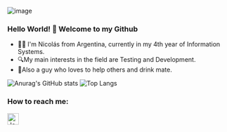 ![image](https://user-images.githubusercontent.com/69931243/131025166-72ecc437-cd90-4c7b-acf0-c635ca6258df.png)


### Hello World! 👋 Welcome to my Github

- 👨‍💻 I'm Nicolás from Argentina, currently in my 4th year of Information Systems.
- 🔍My main interests in the field are Testing and Development.
- 🧉Also a guy who loves to help others and drink mate.

![Anurag's GitHub stats](https://github-readme-stats.vercel.app/api?username=kryvenic&show_icons=true&theme=merko&count_private=true) ![Top Langs](https://github-readme-stats.vercel.app/api/top-langs/?username=kryvenic&layout=compact&theme=merko&count_private=true&langs_count=10)



### How to reach me:
[<img align="left" alt="Jonathandyallo | LinkedIn" width="26px" src="https://www.vectorlogo.zone/logos/linkedin/linkedin-icon.svg" />][linkedin]



[linkedin]: https://linkedin.com/in/kryvenic


<!--
**kryvenic/kryvenic** is a ✨ _special_ ✨ repository because its `README.md` (this file) appears on your GitHub profile.

Here are some ideas to get you started:

- 🔭 I’m currently working on ...
- 🌱 I’m currently learning ...
- 👯 I’m looking to collaborate on ...
- 🤔 I’m looking for help with ...
- 💬 Ask me about ...
- 📫 How to reach me: ...
- 😄 Pronouns: ...
- ⚡ Fun fact: ...
-->
